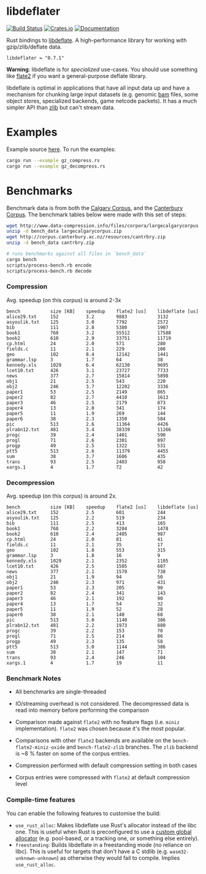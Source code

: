 # libdeflater

[![Build Status](https://travis-ci.org/adamkewley/libdeflater.svg?branch=master)](https://travis-ci.org/adamkewley/libdeflater)
[![Crates.io](https://img.shields.io/crates/v/libdeflater.svg?maxAge=2592000)](https://crates.io/crates/libdeflater)
[![Documentation](https://docs.rs/libdeflater/badge.svg)](https://docs.rs/libdeflater)

Rust bindings to [libdeflate](https://github.com/ebiggers/libdeflate).
A high-performance library for working with gzip/zlib/deflate data.

```
libdeflater = "0.7.1"
```

**Warning**: libdeflate is for *specialized* use-cases. You should
             use something like [flate2](https://github.com/alexcrichton/flate2-rs)
             if you want a general-purpose deflate library.

libdeflate is optimal in applications that have all input data up and
have a mechanism for chunking large input datasets (e.g. genomic
[bam](https://samtools.github.io/hts-specs/SAMv1.pdf) files, some
object stores, specialized backends, game netcode packets). It has a
much simpler API than [zlib](https://www.zlib.net/manual.html) but
can't stream data.


# Examples

Example source [here](examples). To run the examples:

```bash
cargo run --example gz_compress.rs
cargo run --example gz_decompress.rs
```


# Benchmarks

Benchmark data is from both the [Calgary Corpus](https://en.wikipedia.org/wiki/Calgary_corpus), and the
[Canterbury Corpus](http://corpus.canterbury.ac.nz/resources/cantrbry.zip). The
benchmark tables below were made with this set of steps:

```bash
wget http://www.data-compression.info/files/corpora/largecalgarycorpus.zip
unzip -d bench_data largecalgarycorpus.zip
wget http://corpus.canterbury.ac.nz/resources/cantrbry.zip
unzip -d bench_data cantrbry.zip

# runs benchmarks against all files in `bench_data`
cargo bench
scripts/process-bench.rb encode
scripts/process-bench.rb decode
```

### Compression

Avg. speedup (on this corpus) is around 2-3x

```
bench           size [KB]    speedup    flate2 [us]    libdeflate [us]
alice29.txt     152          3.2        9883           3132
asyoulik.txt    125          3.0        7792           2572
bib             111          2.8        5380           1907
book1           768          3.2        55512          17588
book2           610          2.9        33751          11719
cp.html         24           2.0        571            280
fields.c        11           2.1        229            108
geo             102          8.4        12142          1441
grammar.lsp     3            1.7        64             38
kennedy.xls     1029         6.4        62130          9695
lcet10.txt      426          3.1        23727          7733
news            377          2.7        15814          5898
obj1            21           2.5        543            220
obj2            246          3.7        12202          3336
paper1          53           2.5        2149           865
paper2          82           2.7        4410           1613
paper3          46           2.5        2179           873
paper4          13           2.0        341            174
paper5          11           1.9        269            144
paper6          38           2.3        1350           584
pic             513          2.6        11364          4426
plrabn12.txt    481          3.4        38339          11266
progc           39           2.4        1401           590
progl           71           2.6        2301           897
progp           49           2.5        1322           531
ptt5            513          2.6        11379          4455
sum             38           3.7        1606           435
trans           93           2.5        2403           958
xargs.1         4            1.7        72             42
```

### Decompression

Avg. speedup (on this corpus) is around 2x.

```
bench           size [KB]    speedup    flate2 [us]    libdeflate [us]
alice29.txt     152          2.5        601            244
asyoulik.txt    125          2.2        519            234
bib             111          2.5        413            165
book1           768          2.2        3204           1478
book2           610          2.4        2405           987
cp.html         24           2.0        81             41
fields.c        11           2.1        35             17
geo             102          1.8        553            315
grammar.lsp     3            1.8        16             9
kennedy.xls     1029         2.1        2352           1105
lcet10.txt      426          2.5        1505           607
news            377          2.1        1570           738
obj1            21           1.9        94             50
obj2            246          2.3        971            431
paper1          53           2.3        205            90
paper2          82           2.4        341            143
paper3          46           2.1        192            90
paper4          13           1.7        54             32
paper5          11           1.9        52             28
paper6          38           2.1        140            68
pic             513          3.0        1140           386
plrabn12.txt    481          2.2        1973           880
progc           39           2.2        153            70
progl           71           2.5        214            86
progp           49           2.3        135            58
ptt5            513          3.0        1144           386
sum             38           2.1        147            71
trans           93           2.4        246            104
xargs.1         4            1.7        19             11
```

### Benchmark Notes

- All benchmarks are single-threaded

- IO/streaming overhead is not considered. The decompressed data is
  read into memory before performing the comparison

- Comparison made against `flate2` with no feature flags (i.e. `miniz`
  implementation). `flate2` was chosen because it's the most
  popular.

- Comparisons with other `flate2` backends are available on the
  `bench-flate2-miniz-oxide` and `bench-flate2-zlib` branches. The
  `zlib` backend is ~8 % faster on some of the corpus entries.

- Compression performed with default compression setting in both cases

- Corpus entries were compressed with `flate2` at default compression
  level

### Compile-time features

You can enable the following features to customise the build:
 - `use_rust_alloc`: Makes libdeflate use Rust's allocator instead of the libc one.
   This is useful when Rust is preconfigured to use a
   [custom global allocator](https://doc.rust-lang.org/edition-guide/rust-2018/platform-and-target-support/global-allocators.html)
   (e.g. pool-based, or a tracking one, or something else entirely).
 - `freestanding`: Builds libdeflate in a freestanding mode (no reliance on libc).
   This is useful for targets that don't have a C stdlib (e.g. `wasm32-unknown-unknown`)
   as otherwise they would fail to compile. Implies `use_rust_alloc`.
